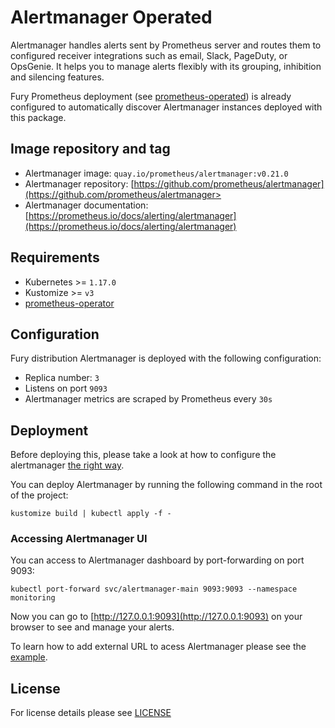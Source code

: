 # Alertmanager Operated

Alertmanager handles alerts sent by Prometheus server and routes them to
configured receiver integrations such as email, Slack, PageDuty, or OpsGenie. It
helps you to manage alerts flexibly with its grouping, inhibition
and silencing features.

Fury Prometheus deployment (see [prometheus-operated](../prometheus-operated))
is already configured to automatically discover Alertmanager instances deployed
with this package.


## Image repository and tag

* Alertmanager image: `quay.io/prometheus/alertmanager:v0.21.0`
* Alertmanager repository: [https://github.com/prometheus/alertmanager](https://github.com/prometheus/alertmanager>
* Alertmanager documentation: [https://prometheus.io/docs/alerting/alertmanager](https://prometheus.io/docs/alerting/alertmanager)


## Requirements

- Kubernetes >= `1.17.0`
- Kustomize >= `v3`
- [prometheus-operator](../prometheus-operator)


## Configuration

Fury distribution Alertmanager is deployed with the following configuration:
- Replica number: `3`
- Listens on port `9093`
- Alertmanager metrics are scraped by Prometheus every `30s`


## Deployment

Before deploying this, please take a look at how to configure the alertmanager [the
right way](../../examples/alertmanger-configuration).

You can deploy Alertmanager by running the following command in the root of the
project:

```shell
kustomize build | kubectl apply -f -
```

### Accessing Alertmanager UI

You can access to Alertmanager dashboard by port-forwarding on port 9093:

```shell
kubectl port-forward svc/alertmanager-main 9093:9093 --namespace monitoring
```

Now you can go to [http://127.0.0.1:9093](http://127.0.0.1:9093) on your browser to see and manage your
alerts.

To learn how to add external URL to acess Alertmanager please see the
[example](../../examples/prometheus-alertmanager-externalUrl).


## License

For license details please see [LICENSE](../../LICENSE)
